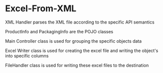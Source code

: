 # Excel-From-XML

XML Handler parses the XML file according to the specific API semantics

ProductInfo and PackagingInfo are the POJO classes

Main Controller class is used for grouping the specific objects data

Excel Writer class is used for creating the excel file and writing the object's into specific columns

FileHandler class is used for writing these excel files to the destination
